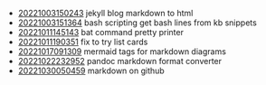 - [20221003150243](/zet/20221003150243/README.md) jekyll blog markdown to html
- [20221003151364](/zet/20221003151364/README.md) bash scripting get bash lines from kb snippets
- [20221011145143](/zet/20221011145143/README.md) bat command pretty printer
- [20221011190351](/zet/20221011190351/README.md) fix to try list cards
- [20221017091309](/zet/20221017091309/README.md) mermaid tags for markdown diagrams
- [20221022232952](/zet/20221022232952/README.md) pandoc markdown format converter
- [20221030050459](/zet/20221030050459/README.md) markdown on github
